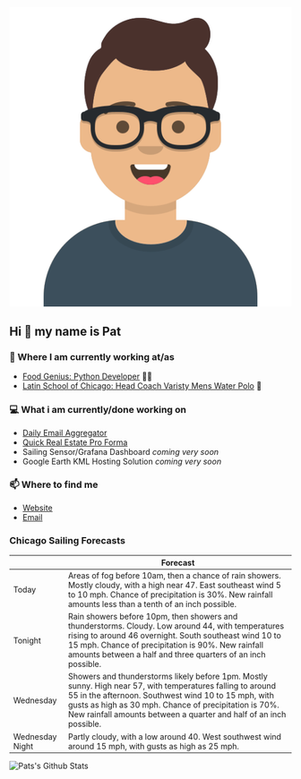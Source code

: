 [![Social banner for p-j-falconer](https://raw.githubusercontent.com/P-J-FALCONER/P-J-FALCONER/master/assets/avataaars.svg)](https://patfalconer.com/)
## Hi :wave: my name is Pat

### 💼 Where I am currently working at/as
- [Food Genius: Python Developer](https://getfoodgenius.com/) 🍔🐍
- [Latin School of Chicago: Head Coach Varisty Mens Water Polo](https://www.latinschool.org/) 🤽


### 💻 What i am currently/done working on
 - [Daily Email Aggregator](https://github.com/P-J-FALCONER/dott_daily_mail)
 - [Quick Real Estate Pro Forma](https://github.com/P-J-FALCONER/henry)
 - Sailing Sensor/Grafana Dashboard *coming very soon*
 - Google Earth KML Hosting Solution *coming very soon*

### 📫 Where to find me
 - [Website](https://patfalconer.com/)
 - [Email](mailto:patrick.j.falconer@gmail.com)


### Chicago Sailing Forecasts
|   | Forecast  |
|---|---|
| Today | Areas of fog before 10am, then a chance of rain showers. Mostly cloudy, with a high near 47. East southeast wind 5 to 10 mph. Chance of precipitation is 30%. New rainfall amounts less than a tenth of an inch possible. |
| Tonight | Rain showers before 10pm, then showers and thunderstorms. Cloudy. Low around 44, with temperatures rising to around 46 overnight. South southeast wind 10 to 15 mph. Chance of precipitation is 90%. New rainfall amounts between a half and three quarters of an inch possible. |
| Wednesday | Showers and thunderstorms likely before 1pm. Mostly sunny. High near 57, with temperatures falling to around 55 in the afternoon. Southwest wind 10 to 15 mph, with gusts as high as 30 mph. Chance of precipitation is 70%. New rainfall amounts between a quarter and half of an inch possible. |
| Wednesday Night | Partly cloudy, with a low around 40. West southwest wind around 15 mph, with gusts as high as 25 mph. |

![Pats's Github Stats](https://github-readme-stats.vercel.app/api?username=p-j-falconer&show_icons=true&theme=radical)
